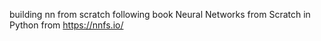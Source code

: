 building nn from scratch following book Neural Networks from Scratch in Python from https://nnfs.io/
